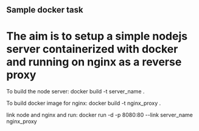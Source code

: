 ## Sample docker task

# The aim is to setup a simple nodejs server containerized with docker and running on nginx as a reverse proxy

To build the node server:
docker build -t server_name .

To build docker image for nginx:
docker build -t nginx_proxy .

link node and nginx and run:
docker run -d -p 8080:80 --link server_name nginx_proxy
